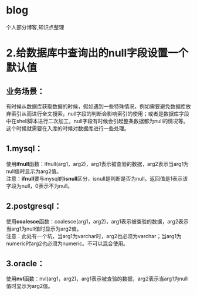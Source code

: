 # blog
个人部分博客,知识点整理
  
    
      
      

# 2.给数据库中查询出的null字段设置一个默认值
  
  
## 业务场景： 
有时候从数据库获取数据的时候，假如遇到一些特殊情况，例如需要避免数据库放弃索引从而进行全文搜索，null字段的判断会影响索引的使用；或者是数据库字段中在shell脚本进行二次加工，null字段有时候会引起整条数据都为null的情况等。这个时候就需要在入库的时候对数据库进行一些处理。
  
## 1.mysql：
使用**ifnull**函数：ifnull(arg1，arg2)，arg1表示被查验的数据，arg2表示当arg1为null值时显示为arg2值。  
注意：**ifnull**要与mysql的**isnull**区分，isnull是判断是否为null，返回值是1表示该字段为null，0表示不为null。

## 2.postgresql：
使用**coalesce**函数：coalesce(arg1，arg2)，arg1表示被查验的数据，arg2表示当arg1为null值时显示为arg2值。  
注意：此处有一个坑，当arg1为varchar时，arg2也必须为varchar；当arg1为numeric时arg2也必须为numeric。不可以混合使用。

## 3.oracle： 
使用**nvl**函数：nvl(arg1，arg2)，arg1表示被查验的数据，arg2表示当arg1为null值时显示为arg2值。
